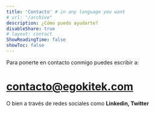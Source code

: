 ```yaml
---
title: 'Contacto' # in any language you want
# url: "/archive"
description: ¿Cómo puedo ayudarte?
disableShare: true
# layout: contact
ShowReadingTime: false
showToc: false
---
```


 Para ponerte en contacto conmigo puedes escribir a:

# contacto@egokitek.com

O bien a través de redes sociales como **Linkedin, Twitter**

